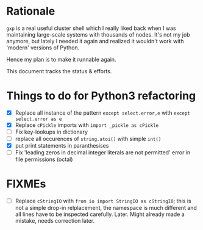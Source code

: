 # Rationale

`gxp` is a real useful cluster shell which I really liked back when I was maintaining large-scale systems with thousands of nodes. It's not my job anymore, but lately I needed it again and realized it wouldn't work with 'modern' versions of Python.

Hence my plan is to make it runnable again.

This document tracks the status & efforts.

# Things to do for Python3 refactoring

* [x] Replace all instance of the pattern `except select.error,e` with `except select.error as e`
* [x] Replace `cPickle` imports with `import _pickle as cPickle`
* [ ] Fix key-lookups in dictionary
* [ ] replace all occurences of `string.atoi()` with simple `int()`
* [x] put print statements in paranthesises
* [ ] Fix 'leading zeros in decimal integer literals are not permitted' error in file permissions (octal)

# FIXMEs

* [ ] Replace `cStringIO` with `from io import StringIO as cStringIO`; this is not a simple drop-in relplacement, the namespace is much different and all lines have to be inspected carefully. Later. Might already made a mistake, needs correction later.
